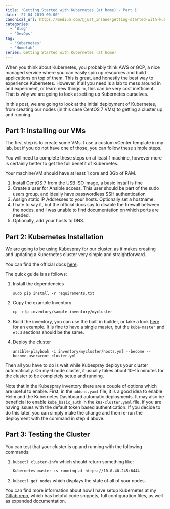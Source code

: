 ```yaml
---
title: 'Getting Started with Kubernetes (at home) - Part 1'
date: '27-04-2019 00:00'
canonical_url: https://medium.com/@just_insane/getting-started-with-kubernetes-at-home-part-1-5324b6654bb5
categories:
  - 'Blog'
  - 'DevOps'
tag:
  - 'Kubernetes'
  - 'Homelab'
series: Getting Started with Kubernetes (at home)
---
```


When you think about Kubernetes, you probably think AWS or GCP, a nice managed service where you can easily spin up resources and build applications on top of them. This is great, and honestly the best way to experience Kubernetes. However, if all you need is a lab to mess around in and experiment, or learn new things in, this can be very cost inefficient. That is why we are going to look at setting up Kubernetes ourselves.

In this post, we are going to look at the initial deployment of Kubernetes, from creating our nodes (in this case CentOS 7 VMs) to getting a cluster up and running.

## Part 1: Installing our VMs

The first step is to create some VMs. I use a custom vCenter template in my lab, but if you do not have one of those, you can follow these simple steps.

You will need to complete these steps on at least 1 machine, however more is certainly better to get the full benefit of Kubernetes.

Your machine/VM should have at least 1 core and 3Gb of RAM.

1. Install CentOS 7 from the USB ISO image, a basic install is fine
2. Create a user for Ansible access. This user should be part of the sudo users group, and ideally have passwordless SSH authentication
3. Assign static IP Addresses to your hosts. Optionally set a hostname.
4. I hate to say it, but the official docs say to disable the firewall between the nodes, and I was unable to find documentation on which ports are needed.
5. Optionally, add your hosts to DNS.

## Part 2: Kubernetes Installation

We are going to be using [Kubespray](https://github.com/kubernetes-sigs/kubespray) for our cluster, as it makes creating and updating a Kubernetes cluster very simple and straightforward.

You can find the official docs [here](https://github.com/kubernetes-sigs/kubespray/blob/master/docs/getting-started.md).

The quick guide is as follows:

1. Install the dependencies

    `sudo pip install -r requirements.txt`

2. Copy the example Inventory

    `cp -rfp inventory/sample inventory/mycluster`

3. Build the inventory, you can use the built in builder, or take a look [here](https://gitlab.com/just.insane/kubernetes/blob/master/src/installation/hosts.ini) for an example. It is fine to have a single master, but the `kube-master` and `etcd` sections should be the same.

4. Deploy the cluster

    `ansible-playbook -i inventory/mycluster/hosts.yml --become --become-user=root cluster.yml`

Then all you have to do is wait while Kubespray deploys your cluster automatically. On my 6 node cluster, it usually takes about 10–15 minutes for the cluster to be completely setup and running.

Note that in the Kubespray inventory there are a couple of options which are useful to enable. First, in the `addons.yaml` file, it is a good idea to enable Helm and the Kubernetes Dashboard automatic deployments. It may also be beneficial to enable `kube_basic_auth` in the `k8s-cluster.yaml` file, if you are having issues with the default token based authentication. If you decide to do this later, you can simply make the change and then re-run the deployment with the command in step 4 above.

## Part 3: Testing the Cluster

You can test that your cluster is up and running with the following commands:

1. `kubectl cluster-info` which should return something like:

    `Kubernetes master is running at https://10.0.40.245:6444`

2. `kubectl get nodes` which displays the state of all of your nodes.

You can find more information about how I have setup Kubernetes at my [Gitlab repo](https://gitlab.com/just.insane/kubernetes), which has helpful code snippets, full configuration files, as well as expanded documentation.